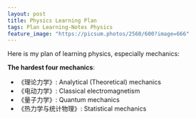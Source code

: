 ```yaml
---
layout: post
title: Physics Learning Plan
tags: Plan Learning-Notes Physics
feature_image: "https://picsum.photos/2560/600?image=666"
---
```


Here is my plan of learning physics, especially mechanics:

**The hardest four mechanics**:
- 《理论力学》: Analytical (Theoretical) mechanics
- 《电动力学》: Classical electromagnetism
- 《量子力学》: Quantum mechanics
- 《热力学与统计物理》: Statistical mechanics
